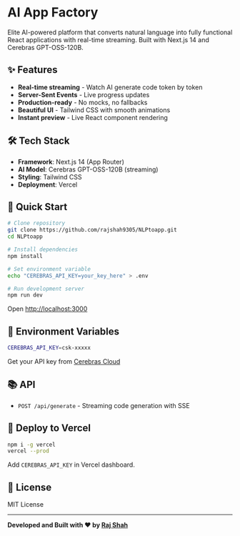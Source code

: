 # AI App Factory

Elite AI-powered platform that converts natural language into fully functional React applications with real-time streaming. Built with Next.js 14 and Cerebras GPT-OSS-120B.

## ✨ Features

- **Real-time streaming** - Watch AI generate code token by token
- **Server-Sent Events** - Live progress updates
- **Production-ready** - No mocks, no fallbacks
- **Beautiful UI** - Tailwind CSS with smooth animations
- **Instant preview** - Live React component rendering

## 🛠 Tech Stack

- **Framework**: Next.js 14 (App Router)
- **AI Model**: Cerebras GPT-OSS-120B (streaming)
- **Styling**: Tailwind CSS
- **Deployment**: Vercel

## 🚀 Quick Start

```bash
# Clone repository
git clone https://github.com/rajshah9305/NLPtoapp.git
cd NLPtoapp

# Install dependencies
npm install

# Set environment variable
echo "CEREBRAS_API_KEY=your_key_here" > .env

# Run development server
npm run dev
```

Open [http://localhost:3000](http://localhost:3000)

## 🔧 Environment Variables

```bash
CEREBRAS_API_KEY=csk-xxxxx
```

Get your API key from [Cerebras Cloud](https://cerebras.ai/)

## 📚 API

- `POST /api/generate` - Streaming code generation with SSE

## 🚀 Deploy to Vercel

```bash
npm i -g vercel
vercel --prod
```

Add `CEREBRAS_API_KEY` in Vercel dashboard.

## 📄 License

MIT License

---

**Developed and Built with ❤️ by [Raj Shah](https://github.com/rajshah9305)**
